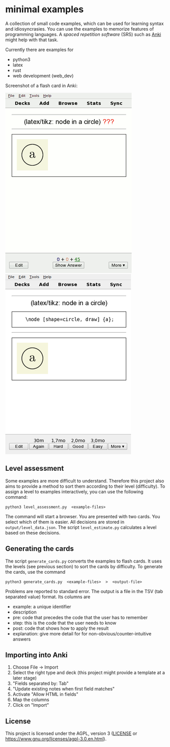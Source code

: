 
# minimal examples

A collection of small code examples, which can be used for learning syntax and idiosyncrasies.
You can use the examples to memorize features of programming languages.
A *spaced repetition software* (SRS) such as [Anki](https://apps.ankiweb.net/) might help with that task.

Currently there are examples for
* python3
* latex
* rust
* web development (web_dev)

Screenshot of a flash card in Anki:

![Screenshot](https://raw.githubusercontent.com/thomasrebele/minimal_examples/master/images/screenshot0.png)
![Screenshot](https://raw.githubusercontent.com/thomasrebele/minimal_examples/master/images/screenshot1.png)


## Level assessment

Some examples are more difficult to understand.
Therefore this project also aims to provide a method to sort them according to their level (difficulty).
To assign a level to examples interactively, you can use the following command:

    python3 level_assessment.py  <example-files>

The command will start a browser. You are presented with two cards. You select which of them is easier. 
All decisions are stored in `output/level_data.json`.
The script `level_estimate.py` calculates a level based on these decisions.


## Generating the cards

The script `generate_cards.py` converts the examples to flash cards.
It uses the levels (see previous section) to sort the cards by difficulty.
To generate the cards, use the command

    python3 generate_cards.py  <example-files>  >  <output-file>

Problems are reported to standard error. 
The output is a file in the TSV (tab separated value) format.
Its columns are

* example: a unique identifier
* description
* pre: code that precedes the code that the user has to remember
* step: this is the code that the user needs to know
* post: code that shows how to apply the result
* explanation: give more detail for for non-obvious/counter-intuitive answers


## Importing into Anki

1. Choose File -> Import 
2. Select the right type and deck (this project might provide a template at a later stage)
3. "Fields separated by: Tab"
4. "Update existing notes when first field matches"
5. Activate "Allow HTML in fields"
6. Map the columns
7. Click on "Import"


## License

This project is licensed under the AGPL, version 3 ([LICENSE](LICENSE) or https://www.gnu.org/licenses/agpl-3.0.en.html).



